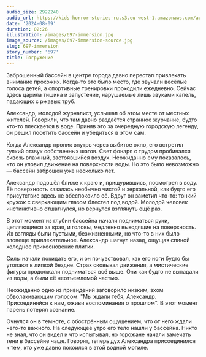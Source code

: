```yaml
---
audio_size: 2922240
audio_url: https://kids-horror-stories-ru.s3.eu-west-1.amazonaws.com/audio/697-immersion.mp3
date: '2024-08-09'
duration: 02:26
illustration: /images/697-immersion.jpg
image_source: /images/697-immersion-source.jpg
slug: 697-immersion
story_number: '697'
title: Погружение
---
```


Заброшенный бассейн в центре города давно перестал привлекать внимание прохожих. Когда-то это было место, где звучали весёлые голоса детей, а спортивные тренировки проходили ежедневно. Сейчас здесь царила тишина и запустение, нарушаемые лишь звуками капель, падающих с ржавых труб.

Александр, молодой журналист, услышал об этом месте от местных жителей. Говорили, что там давно раздаётся странное журчание, будто кто-то плескается в воде. Приняв это за очередную городскую легенду, он решил посетить бассейн и убедиться в этом сам.

Когда Александр проник внутрь через выбитое окно, его встретил гулкий отзвук собственных шагов. Свет фонаря с трудом пробивался сквозь влажный, застоявшийся воздух. Неожиданно ему показалось, что он уловил движение на поверхности воды. Но это было невозможно — бассейн заброшен уже несколько лет.

Александр подошёл ближе к краю и, прищурившись, посмотрел в воду. Её поверхность казалась необычно чистой и зеркальной, как будто его присутствие здесь не обеспокоило её. Вдруг он заметил что-то: тонкий кружок с сверкающим глазом блестел под водой. Молодой человек инстинктивно отшатнулся, но вернулся взглянуть ещё раз.

В этот момент из глубин бассейна начали подниматься руки, цепляющиеся за края, и головы, медленно выходящие на поверхность. Их взгляды были пустыми, безжизненными, но что-то в них было зловеще привлекательное. Александр шагнул назад, ощущая спиной холодное прикосновение плитки.

Силы начали покидать его, и он почувствовал, как его ноги будто бы утопают в липкой бездне. Страх сковывал движения, а мистические фигуры продолжали подниматься всё выше. Они как будто не выпадали из воды, а были её неотъемлемой частью.

Неожиданно одно из привидений заговорило низким, эхом обволакивающим голосом: "Мы ждали тебя, Александр. Присоединяйся к нам, оживи воспоминания о прошлом". В этот момент парень потерял сознание.

Очнулся он в темноте, с обострённым ощущением, что от него ждали чего-то важного. На следующее утро его тело нашли у бассейна. Никто не знал, что он видел и что испытывал, но горожане начали замечать тени в бассейне чаще. Говорят, теперь дух Александра присоединился к тем, кто уже давно покоился в этой водной могиле.